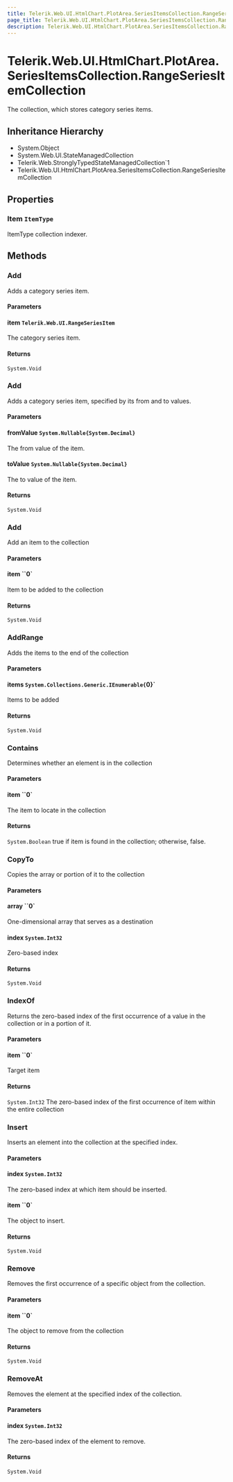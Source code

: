 ```yaml
---
title: Telerik.Web.UI.HtmlChart.PlotArea.SeriesItemsCollection.RangeSeriesItemCollection
page_title: Telerik.Web.UI.HtmlChart.PlotArea.SeriesItemsCollection.RangeSeriesItemCollection
description: Telerik.Web.UI.HtmlChart.PlotArea.SeriesItemsCollection.RangeSeriesItemCollection
---
```


# Telerik.Web.UI.HtmlChart.PlotArea.SeriesItemsCollection.RangeSeriesItemCollection

The collection, which stores category series items.

## Inheritance Hierarchy

* System.Object
* System.Web.UI.StateManagedCollection
* Telerik.Web.StronglyTypedStateManagedCollection`1
* Telerik.Web.UI.HtmlChart.PlotArea.SeriesItemsCollection.RangeSeriesItemCollection

## Properties

###  Item `ItemType`

ItemType collection indexer.

## Methods

###  Add

Adds a category series item.

#### Parameters

#### item `Telerik.Web.UI.RangeSeriesItem`

The category series item.

#### Returns

`System.Void` 

###  Add

Adds a category series item, specified by its from and to values.

#### Parameters

#### fromValue `System.Nullable{System.Decimal}`

The from value of the item.

#### toValue `System.Nullable{System.Decimal}`

The to value of the item.

#### Returns

`System.Void` 

###  Add

Add an item to the collection

#### Parameters

#### item ``0`

Item to be added to the collection

#### Returns

`System.Void` 

###  AddRange

Adds the items to the end of the collection

#### Parameters

#### items `System.Collections.Generic.IEnumerable{`0}`

Items to be added

#### Returns

`System.Void` 

###  Contains

Determines whether an element is in the collection

#### Parameters

#### item ``0`

The item to locate in the collection

#### Returns

`System.Boolean` true if item is found in the collection; otherwise, false.

###  CopyTo

Copies the array or portion of it to the collection

#### Parameters

#### array ``0`

One-dimensional array that serves as a destination

#### index `System.Int32`

Zero-based index

#### Returns

`System.Void` 

###  IndexOf

Returns the zero-based index of the first occurrence of a value in the collection or in a portion of it.

#### Parameters

#### item ``0`

Target item

#### Returns

`System.Int32` The zero-based index of the first occurrence of item within the entire collection

###  Insert

Inserts an element into the collection at the specified index.

#### Parameters

#### index `System.Int32`

The zero-based index at which item should be inserted.

#### item ``0`

The object to insert.

#### Returns

`System.Void` 

###  Remove

Removes the first occurrence of a specific object from the collection.

#### Parameters

#### item ``0`

The object to remove from the collection

#### Returns

`System.Void` 

###  RemoveAt

Removes the element at the specified index of the collection.

#### Parameters

#### index `System.Int32`

The zero-based index of the element to remove.

#### Returns

`System.Void` 


